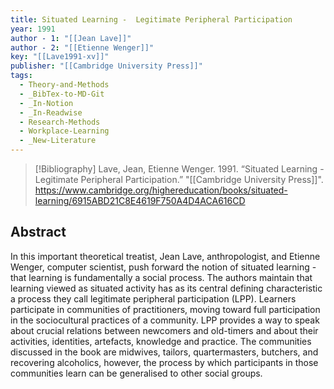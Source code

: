 ```yaml
---
title: Situated Learning -  Legitimate Peripheral Participation
year: 1991
author - 1: "[[Jean Lave]]"
author - 2: "[[Etienne Wenger]]"
key: "[[Lave1991-xv]]"
publisher: "[[Cambridge University Press]]"
tags:
  - Theory-and-Methods
  - _BibTex-to-MD-Git
  - _In-Notion
  - _In-Readwise
  - Research-Methods
  - Workplace-Learning
  - _New-Literature
---
```


> [!Bibliography]
> Lave, Jean, Etienne Wenger. 1991. “Situated Learning -  Legitimate Peripheral Participation.” "[[Cambridge University Press]]". https://www.cambridge.org/highereducation/books/situated-learning/6915ABD21C8E4619F750A4D4ACA616CD

## Abstract
In this important theoretical treatist, Jean Lave, anthropologist, and Etienne Wenger, computer scientist, push forward the notion of situated learning - that learning is fundamentally a social process. The authors maintain that learning viewed as situated activity has as its central defining characteristic a process they call legitimate peripheral participation (LPP). Learners participate in communities of practitioners, moving toward full participation in the sociocultural practices of a community. LPP provides a way to speak about crucial relations between newcomers and old-timers and about their activities, identities, artefacts, knowledge and practice. The communities discussed in the book are midwives, tailors, quartermasters, butchers, and recovering alcoholics, however, the process by which participants in those communities learn can be generalised to other social groups.